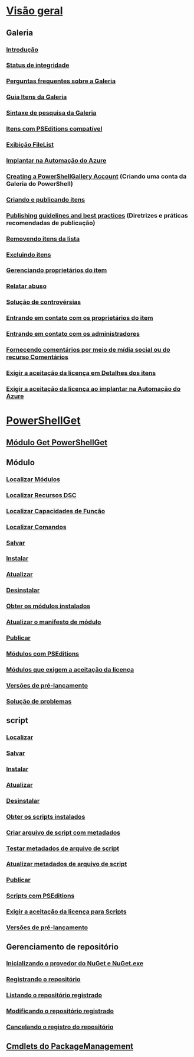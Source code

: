 # [Visão geral](readme.md)
## Galeria
### [Introdução](psgallery/psgallery_gettingstarted.md)
### [Status de integridade](psgallery/psgallery_status.md)
### [Perguntas frequentes sobre a Galeria](psgallery/psgallery_faqs.md)
### [Guia Itens da Galeria](psgallery/psgallery_items_tab.md)
### [Sintaxe de pesquisa da Galeria](psgallery/psgallery_search_syntax.md)
### [Itens com PSEditions compatível](psgallery/psgallery_pseditions.md)
### [Exibição FileList](psgallery/psgallery_filelist_feature.md)
### [Implantar na Automação do Azure](psgallery/psgallery_deploy_to_azure_automation.md)
### [Creating a PowerShellGallery Account](psgallery/psgallery_creating_an_account.md) (Criando uma conta da Galeria do PowerShell)
### [Criando e publicando itens](psgallery/Creating-and-Publishing-an-item.md)
### [Publishing guidelines and best practices](psgallery/psgallery-PublishingGuidelines.md) (Diretrizes e práticas recomendadas de publicação)
### [Removendo itens da lista](psgallery/psgallery_unlist_items.md)
### [Excluindo itens](psgallery/Deleting-Items.md)
### [Gerenciando proprietários do item](psgallery/Managing-Item-Owners.md)
### [Relatar abuso](psgallery/psgallery_report_abuse.md)
### [Solução de controvérsias](psgallery/psgallery_dispute_resolution.md)
### [Entrando em contato com os proprietários do item](psgallery/psgallery_contacting_item_owners.md)
### [Entrando em contato com os administradores](psgallery/psgallery_contacting_administrators.md)
### [Fornecendo comentários por meio de mídia social ou do recurso Comentários](psgallery/psgallery-SocialMediaFeedback.md)
### [Exigir a aceitação da licença em Detalhes dos itens](psgallery/psgallery_requires_license_acceptance.md)
### [Exigir a aceitação da licença ao implantar na Automação do Azure](psgallery/psgallery_deploy_to_azure_automation_requireLicenseAcceptance.md)

# [PowerShellGet](psget/overview.md)
## [Módulo Get PowerShellGet](psget/get_psget_module.md)

## Módulo
### [Localizar Módulos](psget/module/psget_find-module.md)
### [Localizar Recursos DSC](psget/module/psget_find-dscresource.md)
### [Localizar Capacidades de Função](psget/module/psget_find-rolecapability.md)
### [Localizar Comandos](psget/module/psget_find-command.md)
### [Salvar](psget/module/psget_save-module.md)
### [Instalar](psget/module/psget_install-module.md)
### [Atualizar](psget/module/psget_update-module.md)
### [Desinstalar](psget/module/psget_uninstall-module.md)
### [Obter os módulos instalados](psget/module/psget_get-installedmodule.md)
### [Atualizar o manifesto de módulo](psget/module/psget_update-modulemanifest.md)
### [Publicar](psget/module/psget_publish-module.md)
### [Módulos com PSEditions](psget/module/modulewithpseditionsupport.md)
### [Módulos que exigem a aceitação da licença](psget/module/RequireLicenseAcceptance.md)
### [Versões de pré-lançamento](psget/module/PreReleaseModule.md)
### [Solução de problemas](psget/psget_cmdlets_troubleshooting.md)

## script
### [Localizar](psget/script/psget_find-script.md)
### [Salvar](psget/script/psget_save-script.md)
### [Instalar](psget/script/psget_install-script.md)
### [Atualizar](psget/script/psget_update-script.md)
### [Desinstalar](psget/script/psget_uninstall-script.md)
### [Obter os scripts instalados](psget/script/psget_get-installedscript.md)
### [Criar arquivo de script com metadados](psget/script/psget_new-scriptfileinfo.md)
### [Testar metadados de arquivo de script](psget/script/psget_test-scriptfileinfo.md)
### [Atualizar metadados de arquivo de script](psget/script/psget_update-scriptfileinfo.md)
### [Publicar](psget/script/psget_publish-script.md)
### [Scripts com PSEditions](psget/script/scriptwithpseditionsupport.md)
### [Exigir a aceitação da licença para Scripts](psget/script/script_RequireLicenseAcceptance.md)
### [Versões de pré-lançamento](psget/script/PreReleaseScript.md)
## Gerenciamento de repositório
### [Inicializando o provedor do NuGet e NuGet.exe](psget/repository/bootstrapping_nuget_proivder_and_exe.md)
### [Registrando o repositório](psget/repository/psget_register-psrepository.md)
### [Listando o repositório registrado](psget/repository/psget_get-psrepository.md)
### [Modificando o repositório registrado](psget/repository/psget_set-psrepository.md)
### [Cancelando o registro do repositório](psget/repository/psget_unregister-psrepository.md)

## [Cmdlets do PackageManagement](psget/oneget/PackageManagement_cmdlets.md)
